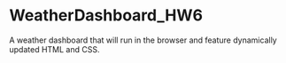 # WeatherDashboard_HW6
A weather dashboard that will run in the browser and feature dynamically updated HTML and CSS.
